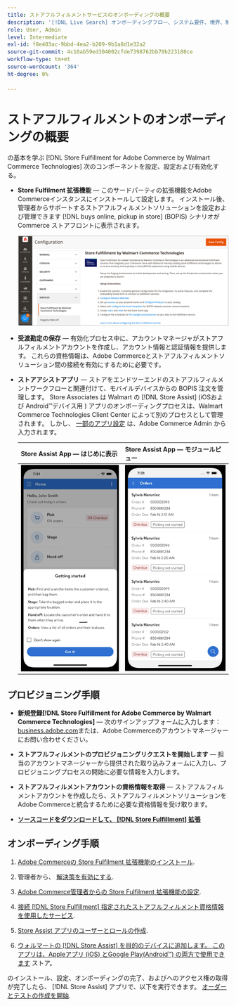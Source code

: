 ```yaml
---
title: ストアフルフィルメントサービスのオンボーディングの概要
description: '[!DNL Live Search] オンボーディングフロー、システム要件、境界、制限事項について説明します。'
role: User, Admin
level: Intermediate
exl-id: f8e403ac-9bbd-4ea2-b209-9b1a8d1e32a2
source-git-commit: 4c10ab59ed304002cfde7398762bb70b223180ce
workflow-type: tm+mt
source-wordcount: '364'
ht-degree: 0%

---
```


# ストアフルフィルメントのオンボーディングの概要

の基本を学ぶ [!DNL Store Fulfillment for Adobe Commerce by Walmart Commerce Technologies] 次のコンポーネントを設定、設定および有効化する。

- **Store Fulfilment 拡張機能** — このサードパーティの拡張機能をAdobe Commerceインスタンスにインストールして設定します。 インストール後、管理者からサポートするストアフルフィルメントソリューションを設定および管理できます [!DNL buys online, pickup in store] (BOPIS) シナリオが Commerce ストアフロントに表示されます。

   ![[!DNL Store Fulfillment Service] 管理ビューの設定](assets/store-fulfillment-admin-home.png)

- **受渡勘定の保存** — 有効化プロセス中に、アカウントマネージャがストアフルフィルメントアカウントを作成し、アカウント情報と認証情報を提供します。 これらの資格情報は、Adobe Commerceとストアフルフィルメントソリューション間の接続を有効にするために必要です。

- **ストアアシストアプリ** — ストアをエンドツーエンドのストアフルフィルメントワークフローと関連付けて、モバイルデバイスからの BOPIS 注文を管理します。 Store Associates は Walmart の [!DNL Store Assist] (iOSおよび Android™デバイス用 ) アプリのオンボーディングプロセスは、Walmart Commerce Technologies Client Center によって別のプロセスとして管理されます。 しかし、 [一部のアプリ設定](user-setup.md) は、Adobe Commerce Admin から入力されます。

   | Store Assist App — はじめに表示 | Store Assist App — モジュールビュー |
   |-------------------------------------------------------------------------------------------------------------|-----------------------------------------------------------------------------------------------|
   | ![[!DNL Store Assist App Getting Started] モバイルデバイスで表示](assets/store-assist-get-started-small.png) | ![[!DNL Store Assist App Orders view] モバイルデバイス上](assets/store-assist-orders-small.png) |

## プロビジョニング手順

- **新規登録[!DNL Store Fulfillment for Adobe Commerce by Walmart Commerce Technologies]** — 次のサインアップフォームに入力します： [business.adobe.com](https://business.adobe.com/resources/store-fulfillment.html)または、Adobe Commerceのアカウントマネージャーにお問い合わせください。

- **ストアフルフィルメントのプロビジョニングリクエストを開始します** — 担当のアカウントマネージャーから提供された取り込みフォームに入力し、プロビジョニングプロセスの開始に必要な情報を入力します。

- **ストアフルフィルメントアカウントの資格情報を取得** — ストアフルフィルメントアカウントを作成したら、ストアフルフィルメントソリューションをAdobe Commerceと統合するために必要な資格情報を受け取ります。

- **[ソースコードをダウンロードして、 [!DNL Store Fulfillment] 拡張](install.md)**

## オンボーディング手順

1. [Adobe Commerceの Store Fulfilment 拡張機能のインストール](install.md).

1. 管理者から、 [解決策を有効にする](enable-general.md).

1. [Adobe Commerce管理者からの Store Fulfilment 拡張機能の設定](service-config-settings-overview.md).

1. [接続 [!DNL Store Fulfillment] 指定されたストアフルフィルメント資格情報を使用したサービス](connect-set-up-service.md).

1. [Store Assist アプリのユーザーとロールの作成](user-setup.md).

1. [ウォルマートの [!DNL Store Assist] を目的のデバイスに追加します。 このアプリは、Appleアプリ (iOS) とGoogle Play(Android™) の両方で使用できます](app-setup.md) ストア。

のインストール、設定、オンボーディングの完了、およびへのアクセス権の取得が完了したら、 [!DNL Store Assist] アプリで、以下を実行できます。 [オーダーとテストの作成を開始](test-and-deploy.md).
